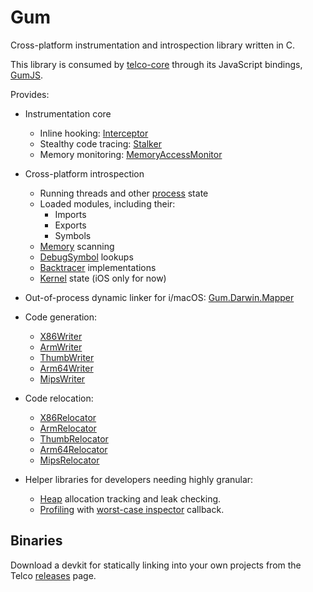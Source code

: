 # Gum

Cross-platform instrumentation and introspection library written in C.

This library is consumed by [telco-core][] through its JavaScript bindings,
[GumJS][].

Provides:

- Instrumentation core
  - Inline hooking: [Interceptor][]
  - Stealthy code tracing: [Stalker][]
  - Memory monitoring: [MemoryAccessMonitor][]

- Cross-platform introspection
  - Running threads and other [process][] state
  - Loaded modules, including their:
    - Imports
    - Exports
    - Symbols
  - [Memory][] scanning
  - [DebugSymbol][] lookups
  - [Backtracer][] implementations
  - [Kernel][] state (iOS only for now)

- Out-of-process dynamic linker for i/macOS: [Gum.Darwin.Mapper][]

- Code generation:
  - [X86Writer][]
  - [ArmWriter][]
  - [ThumbWriter][]
  - [Arm64Writer][]
  - [MipsWriter][]

- Code relocation:
  - [X86Relocator][]
  - [ArmRelocator][]
  - [ThumbRelocator][]
  - [Arm64Relocator][]
  - [MipsRelocator][]

- Helper libraries for developers needing highly granular:

  - [Heap][] allocation tracking and leak checking.
  - [Profiling][] with [worst-case inspector][] callback.

## Binaries

Download a devkit for statically linking into your own projects from the
Telco [releases][] page.


[telco-core]: https://github.com/telco/telco-core
[GumJS]: https://github.com/telco/telco-gum/tree/master/bindings/gumjs
[Interceptor]: https://github.com/telco/telco-gum/blob/master/gum/guminterceptor.h
[Stalker]: https://github.com/telco/telco-gum/blob/master/gum/gumstalker.h
[MemoryAccessMonitor]: https://github.com/telco/telco-gum/blob/master/gum/gummemoryaccessmonitor.h
[process]: https://github.com/telco/telco-gum/blob/master/gum/gumprocess.h
[Memory]: https://github.com/telco/telco-gum/blob/master/gum/gummemory.h
[DebugSymbol]: https://github.com/telco/telco-gum/blob/master/gum/gumsymbolutil.h
[Backtracer]: https://github.com/telco/telco-gum/blob/master/gum/gumbacktracer.h
[Kernel]: https://github.com/telco/telco-gum/blob/master/gum/gumkernel.h
[Gum.Darwin.Mapper]: https://github.com/telco/telco-gum/blob/master/gum/backend-darwin/gumdarwinmapper.h
[X86Writer]: https://github.com/telco/telco-gum/blob/master/gum/arch-x86/gumx86writer.h
[ArmWriter]: https://github.com/telco/telco-gum/blob/master/gum/arch-arm/gumarmwriter.h
[ThumbWriter]: https://github.com/telco/telco-gum/blob/master/gum/arch-arm/gumthumbwriter.h
[Arm64Writer]: https://github.com/telco/telco-gum/blob/master/gum/arch-arm64/gumarm64writer.h
[MipsWriter]: https://github.com/telco/telco-gum/blob/master/gum/arch-mips/gummipswriter.h
[X86Relocator]: https://github.com/telco/telco-gum/blob/master/gum/arch-x86/gumx86relocator.h
[ArmRelocator]: https://github.com/telco/telco-gum/blob/master/gum/arch-arm/gumarmrelocator.h
[ThumbRelocator]: https://github.com/telco/telco-gum/blob/master/gum/arch-arm/gumthumbrelocator.h
[Arm64Relocator]: https://github.com/telco/telco-gum/blob/master/gum/arch-arm64/gumarm64relocator.h
[MipsRelocator]: https://github.com/telco/telco-gum/blob/master/gum/arch-mips/gummipsrelocator.h
[Heap]: https://github.com/telco/telco-gum/tree/master/libs/gum/heap
[Profiling]: https://github.com/telco/telco-gum/tree/master/libs/gum/prof
[worst-case inspector]: https://github.com/telco/telco-gum/blob/7e4c5b547b035ae05d2f9e160652101bf741e6c3/libs/gum/prof/gumprofiler.h#L40-L42
[releases]: https://github.com/telco/telco/releases
